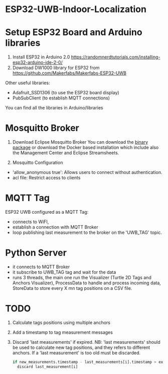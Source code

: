# ESP32-UWB-Indoor-Localization
 
# Setup ESP32 Board and Arduino libraries
1. Install ESP32 in Arduino 2.0 https://randomnerdtutorials.com/installing-esp32-arduino-ide-2-0/
2. Download DW1000 library for ESP32 from https://github.com/Makerfabs/Makerfabs-ESP32-UWB

Other useful libraries:
 - Adafruit_SSD1306 (to use the ESP32 board display)
 - PubSubClient (to establish MQTT connections)
 
You can find all the libraries in Arduino/libraries
 
 # Mosquitto Broker
 1. Download Eclipse Mosquitto Broker 
 You can download the [binary package](https://mosquitto.org/download/) or download the Docker based installation which include also the Management Center and Eclipse Streamsheets.

2. Mosquitto Configuration
- 'allow_anonymous true': Allows users to connect without authentication.
- acl file: Restrict access to clients

# MQTT Tag
ESP32 UWB configured as a MQTT Tag:
- connects to WiFI, 
- establish a connection with MQTT Broker
- loop publishing last measurement to the broker on the 'UWB_TAG' topic.

# Python Server
- it connects to MQTT Broker
- it subscribe to UWB_TAG tag and wait for the data
- runs 3 threads, the main one run the Visualizer (Turtle 2D Tags and Anchors Visualizer), ProcessData to handle and process incoming data, StoreData to store every X mn tag positions on a CSV file. 

# TODO
1. Calculate tags positions using multiple anchors
2. Add a timestamp to tag measurement messages
3. Discard 'last measurements' if expired.
   NB: 'last measurements' should be used to calculate new tag positions, and they refers to different anchors.
       If a 'last measurement' is too old must be discarded.
    
    ```Python
    if new_measurements.timestamp - last_measurements[i].timestamp > expiring_time:
      discard last_measurement[i]
